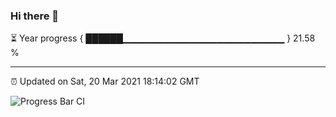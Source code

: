 ### Hi there 👋

⏳ Year progress { ██████▁▁▁▁▁▁▁▁▁▁▁▁▁▁▁▁▁▁▁▁▁▁▁▁ } 21.58 %

---

⏰ Updated on Sat, 20 Mar 2021 18:14:02 GMT

![Progress Bar CI](https://github.com/liununu/liununu/workflows/Progress%20Bar%20CI/badge.svg)
